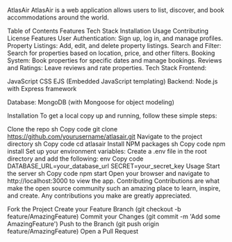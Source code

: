 AtlasAir
AtlasAir is a web application  allows users to list, discover, and book accommodations around the world.

Table of Contents
Features
Tech Stack
Installation
Usage
Contributing
License
Features
User Authentication: Sign up, log in, and manage profiles.
Property Listings: Add, edit, and delete property listings.
Search and Filter: Search for properties based on location, price, and other filters.
Booking System: Book properties for specific dates and manage bookings.
Reviews and Ratings: Leave reviews and rate properties.
Tech Stack
Frontend:

JavaScript
CSS
EJS (Embedded JavaScript templating)
Backend: Node.js with Express framework

Database: MongoDB (with Mongoose for object modeling)

Installation
To get a local copy up and running, follow these simple steps:

Clone the repo
sh
Copy code
git clone https://github.com/yourusername/atlasair.git
Navigate to the project directory
sh
Copy code
cd atlasair
Install NPM packages
sh
Copy code
npm install
Set up your environment variables: Create a .env file in the root directory and add the following:
env
Copy code
DATABASE_URL=your_database_url
SECRET=your_secret_key
Usage
Start the server
sh
Copy code
npm start
Open your browser and navigate to http://localhost:3000 to view the app.
Contributing
Contributions are what make the open source community such an amazing place to learn, inspire, and create. Any contributions you make are greatly appreciated.

Fork the Project
Create your Feature Branch (git checkout -b feature/AmazingFeature)
Commit your Changes (git commit -m 'Add some AmazingFeature')
Push to the Branch (git push origin feature/AmazingFeature)
Open a Pull Request
